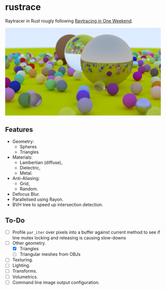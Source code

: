 # rustrace
Raytracer in Rust rougly following [Raytracing in One Weekend](https://raytracing.github.io/).

![](final.png)

## Features
- Geometry:
    - Spheres
    - Triangles
- Materials:
    - Lambertian (diffuse),
    - Dielectric,
    - Metal.
- Anti-Aliasing:
    - Grid,
    - Random.
- Defocus Blur. 
- Parallelised using Rayon.
- BVH tree to speed up intersection detection.

## To-Do
- [ ] Profile `par_iter` over pixels into a buffer against current method to see if line mutex locking and releasing is causing slow-downs
- [ ] Other geometry.
    - [x] Triangles
    - [ ] Triangular meshes from OBJs
- [ ] Texturing.
- [ ] Lighting.
- [ ] Transforms.
- [ ] Volumetrics.
- [ ] Command line image output configuration.
